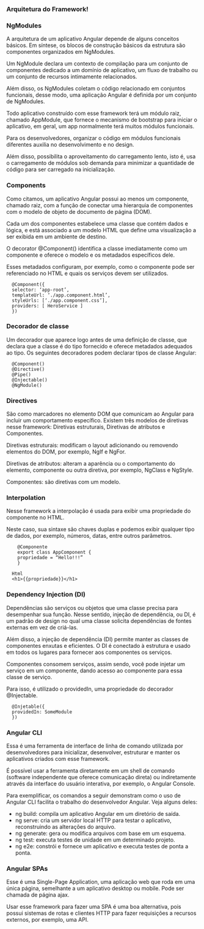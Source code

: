 ### Arquitetura do Framework!

### NgModules
A arquitetura de um aplicativo Angular depende de alguns conceitos básicos. Em síntese, os blocos de construção básicos da estrutura são componentes organizados em NgModules. 

Um NgModule declara um contexto de compilação para um conjunto de componentes dedicado a um domínio de aplicativo, um fluxo de trabalho ou um conjunto de recursos intimamente relacionados. 

Além disso, os NgModules coletam o código relacionado em conjuntos funcionais, desse modo, uma aplicação Angular é definida por um conjunto de NgModules. 

Todo aplicativo construído com esse framework terá um módulo raiz, chamado AppModule, que fornece o mecanismo de bootstrap para iniciar o aplicativo, em geral, um app normalmente terá muitos módulos funcionais.

Para os desenvolvedores, organizar o código em módulos funcionais diferentes auxilia no desenvolvimento e no design.

Além disso, possibilita o aproveitamento do carregamento lento, isto é, usa o carregamento de módulos sob demanda para minimizar a quantidade de código para ser carregado na inicialização.

### Components
Como citamos, um aplicativo Angular possui ao menos um componente, chamado raiz, com a função de conectar uma hierarquia de componentes com o modelo de objeto de documento de página (DOM). 

Cada um dos componentes estabelece uma classe que contém dados e lógica, e está associado a um modelo HTML que define uma visualização a ser exibida em um ambiente de destino.

O decorator @Component() identifica a classe imediatamente como um componente e oferece o modelo e os metadados específicos dele.

Esses metadados configuram, por exemplo, como o componente pode ser referenciado no HTML e quais os serviços devem ser utilizados.
```
  @Component({
  selector: ‘app-root’,
  templateUrl: ‘./app.component.html’,
  styleUrls: [‘./app.component.css’],
  providers: [ HeroService ]
  })
```
### Decorador de classe
Um decorador que aparece logo antes de uma definição de classe, que declara que a classe é do tipo fornecido e oferece metadados adequados ao tipo. Os seguintes decoradores podem declarar tipos de classe Angular:
```
  @Component()
  @Directive()
  @Pipe()
  @Injectable()
  @NgModule()
```

### Directives
São como marcadores no elemento DOM que comunicam ao Angular para incluir um comportamento específico. Existem três modelos de diretivas nesse framework: Diretivas estruturais, Diretivas de atributos e Componentes.

Diretivas estruturais: modificam o layout adicionando ou removendo elementos do DOM, por exemplo, NgIf e NgFor.

Diretivas de atributos: alteram a aparência ou o comportamento do elemento, componente ou outra diretiva, por exemplo, NgClass e NgStyle.

Componentes: são diretivas com um modelo.

### Interpolation
Nesse framework a interpolação é usada para exibir uma propriedade do componente no HTML.


Neste caso, sua sintaxe são chaves duplas e podemos exibir qualquer tipo de dados, por exemplo, números, datas, entre outros parâmetros.
```
    @Componente
    export class AppComponent {
    propriedade = “Hello!!!”
    }

  Html
  <h1>{{propriedade}}</h1>
```
### Dependency Injection (DI)
Dependências são serviços ou objetos que uma classe precisa para desempenhar sua função. Nesse sentido, injeção de dependência, ou DI, é um padrão de design no qual uma classe solicita dependências de fontes externas em vez de criá-las.

Além disso, a injeção de dependência (DI) permite manter as classes de componentes enxutas e eficientes. O DI é conectado à estrutura e usado em todos os lugares para fornecer aos componentes os serviços.

Componentes consomem serviços, assim sendo, você pode injetar um serviço em um componente, dando acesso ao componente para essa classe de serviço.

Para isso, é utilizado o providedIn, uma propriedade do decorador @Injectable.
```
  @Injetable({
  providedIn: SomeModule
  })
```
### Angular CLI
Essa é uma ferramenta de interface de linha de comando utilizada por desenvolvedores para inicializar, desenvolver, estruturar e manter os aplicativos criados com esse framework.

É possível usar a ferramenta diretamente em um shell de comando (software independente que oferece comunicação direta) ou indiretamente através da interface do usuário interativa, por exemplo, o Angular Console.

Para exemplificar, os comandos a seguir demonstram como o uso de Angular CLI facilita o trabalho do desenvolvedor Angular. Veja alguns deles:

*  ng build: compila um aplicativo Angular em um diretório de saída.
*  ng serve: cria um servidor local HTTP para testar o aplicativo, reconstruindo as alterações do arquivo.
*  ng generate: gera ou modifica arquivos com base em um esquema.
*  ng test: executa testes de unidade em um determinado projeto.
*  ng e2e: constrói e fornece um aplicativo e executa testes de ponta a ponta.

### Angular SPAs
Esse é uma Single-Page Application, uma aplicação web que roda em uma única página, semelhante a um aplicativo desktop ou mobile. Pode ser chamada de página ajax.

Usar esse framework para fazer uma SPA é uma boa alternativa, pois possui sistemas de rotas e clientes HTTP para fazer requisições a recursos externos, por exemplo, uma API.